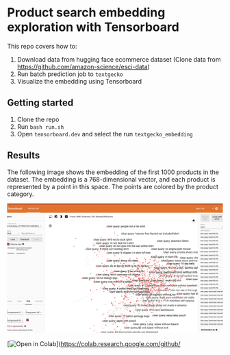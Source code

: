 # Product search embedding exploration with Tensorboard

This repo covers how to:

1. Download data from hugging face ecommerce dataset (Clone data from https://github.com/amazon-science/esci-data)
2. Run batch prediction job to `textgecko`
3. Visualize the embedding using Tensorboard

## Getting started

1. Clone the repo
2. Run `bash run.sh`
3. Open `tensorboard.dev` and select the run `textgecko_embedding`

## Results

The following image shows the embedding of the first 1000 products in the dataset. The embedding is a 768-dimensional vector, and each product is represented by a point in this space. The points are colored by the product category.


<img src="img/tensorboard.png" width=600px />

[![Open in Colab](https://colab.research.google.com/assets/colab-badge.svg)](https://colab.research.google.com/github/

